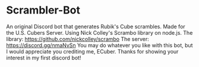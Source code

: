 
# Scrambler-Bot #
An original Discord bot that generates Rubik's Cube scrambles. Made for the U.S. Cubers Server. Using Nick Colley's Scrambo library on node.js.
The library: https://github.com/nickcolley/scrambo
The server: https://discord.gg/nmaNvSn
You may do whatever you like with this bot, but I would appreciate you crediting me, ECuber.
Thanks for showing your interest in my first discord bot!

